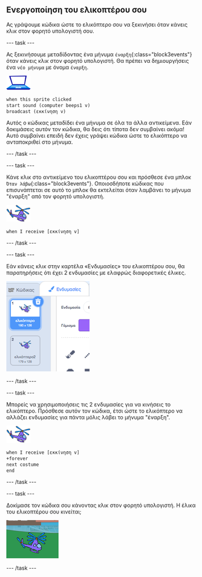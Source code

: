 ## Ενεργοποίηση του ελικοπτέρου σου

Ας γράψουμε κώδικα ώστε το ελικόπτερο σου να ξεκινήσει όταν κάνεις κλικ στον φορητό υπολογιστή σου.

--- task ---

Ας ξεκινήσουμε μεταδίδοντας ένα μήνυμα `έναρξη`{:class="block3events"} όταν κάνεις κλικ στον φορητό υπολογιστή. Θα πρέπει να δημιουργήσεις ένα `νέο μήνυμα` με όνομα `έναρξη`.

![αντικείμενο φορητός υπολογιστής](images/laptop-sprite.png)

```blocks3
when this sprite clicked
start sound (computer beeps1 v)
broadcast (εκκίνηση v)
```

Αυτός ο κώδικας μεταδίδει ένα μήνυμα σε όλα τα άλλα αντικείμενα. Εάν δοκιμάσεις αυτόν τον κώδικα, θα δεις ότι τίποτα δεν συμβαίνει ακόμα! Αυτό συμβαίνει επειδή δεν έχεις γράψει κώδικα ώστε το ελικόπτερο να ανταποκριθεί στο μήνυμα.

--- /task ---

--- task ---

Κάνε κλικ στο αντικείμενο του ελικοπτέρου σου και πρόσθεσε ένα μπλοκ `Όταν λάβω`{:class="block3events"}. Οποιοσδήποτε κώδικας που επισυνάπτεται σε αυτό το μπλοκ θα εκτελείται όταν λαμβάνει το μήνυμα "έναρξη" από τον φορητό υπολογιστή.

![αντικείμενο ελικόπτερο](images/helicopter-sprite.png)

```blocks3
when I receive [εκκίνηση v]
```

--- /task ---

--- task ---

Εάν κάνεις κλικ στην καρτέλα «Ενδυμασίες» του ελικοπτέρου σου, θα παρατηρήσεις ότι έχει 2 ενδυμασίες με ελαφρώς διαφορετικές έλικες.

![ενδυμασίες ελικόπτερο](images/toys-helicopter-costumes.png)

--- /task ---

--- task ---

Μπορείς να χρησιμοποιήσεις τις 2 ενδυμασίες για να κινήσεις το ελικόπτερο. Πρόσθεσε αυτόν τον κώδικα, έτσι ώστε το ελικόπτερο να αλλάζει ενδυμασίες για πάντα μόλις λάβει το μήνυμα "έναρξη".

![αντικείμενο ελικόπτερο](images/helicopter-sprite.png)

```blocks3
when I receive [εκκίνηση v]
+forever
next costume
end
```

--- /task ---

--- task ---

Δοκίμασε τον κώδικα σου κάνοντας κλικ στον φορητό υπολογιστή. Η έλικα του ελικοπτέρου σου κινείται;

![ελικόπτερο που κινείται](images/toys-helicopter-animation-test.png)

--- /task ---
